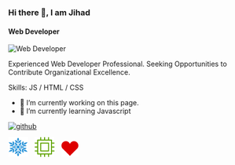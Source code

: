 ### Hi there 👋, I am Jihad
#### Web Developer
![Web Developer](https://scontent.fdac7-1.fna.fbcdn.net/v/t39.30808-6/470021800_122203372310080233_271373784410982140_n.jpg?stp=dst-jpg_s960x960_tt6&_nc_cat=101&ccb=1-7&_nc_sid=cc71e4&_nc_eui2=AeFycSkqRavz0SvToryccOX6MSA1vRFAYbMxIDW9EUBhs4EZQjv2O8SQBrt-7Z6NTDjOOwFJ8TuIBIhngtyKQGcN&_nc_ohc=tAQzJSFXsfoQ7kNvgEtWPT0&_nc_oc=AdgPIQFDYRKrVzKQ3yiGuMspyx2bFDO8qLvqnyGnIA6f2_jjIPReupvQsY9hIsaZcko&_nc_zt=23&_nc_ht=scontent.fdac7-1.fna&_nc_gid=AsIrDzAB4Et1QfjfbFLswTr&oh=00_AYCnd1dQ3Rr-ihXv8cyT5OkuAL7q3QrU0HkLE8omtdIkvw&oe=67ABE7BF)

Experienced Web Developer Professional. Seeking Opportunities to Contribute Organizational Excellence.

Skills: JS / HTML / CSS

- 🔭 I’m currently working on this page. 
- 🌱 I’m currently learning Javascript 


[<img src='https://cdn.jsdelivr.net/npm/simple-icons@3.0.1/icons/github.svg' alt='github' height='40'>](https://github.com/https://github.com/JihadIslam23/Jihad-Islam)  

<a href='https://archiveprogram.github.com/'><img src='https://raw.githubusercontent.com/acervenky/animated-github-badges/master/assets/acbadge.gif' width='40' height='40'></a> <a href='https://docs.github.com/en/developers'><img src='https://raw.githubusercontent.com/acervenky/animated-github-badges/master/assets/devbadge.gif' width='40' height='40'></a> <a href='https://docs.github.com/en/github/supporting-the-open-source-community-with-github-sponsors'><img src='https://raw.githubusercontent.com/acervenky/animated-github-badges/master/assets/sponsorbadge.gif' width='35' height='35'></a> 

